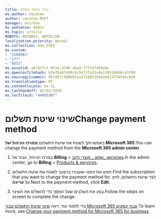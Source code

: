 ```yaml
---
title: שינוי שיטת תשלום
ms.author: cmcatee
author: cmcatee-MSFT
manager: mnirkhe
ms.audience: Admin
ms.topic: article
ROBOTS: NOINDEX, NOFOLLOW
localization_priority: Normal
ms.collection: Adm_O365
ms.custom:
- "1500001"
- "277"
- "4852"
ms.assetid: a67d2fcf-0faa-4796-a6a4-f7ffefd89e9c
ms.openlocfilehash: b7e2ba67a98c0cbbf3fa32a4a13852b4b6ca3f08
ms.sourcegitcommit: 057d87c9d866fa1371d02350420d13774545c028
ms.translationtype: MT
ms.contentlocale: he-IL
ms.lasthandoff: 05/02/2020
ms.locfileid: "44005367"
---
```

# <a name="change-payment-method"></a><span data-ttu-id="d4cd9-102">שינוי שיטת תשלום</span><span class="sxs-lookup"><span data-stu-id="d4cd9-102">Change payment method</span></span>

<span data-ttu-id="d4cd9-103">באפשרותך לשנות את שיטת התשלום **ממרכז הניהול של Microsoft 365**.</span><span class="sxs-lookup"><span data-stu-id="d4cd9-103">You can change the payment method from the **Microsoft 365 admin center**.</span></span>
  
1. <span data-ttu-id="d4cd9-104">במרכז הניהול, עבור אל **Billing** \> [מוצרי חיוב _ amp_ services](https://go.microsoft.com/fwlink/p/?linkid=842054).</span><span class="sxs-lookup"><span data-stu-id="d4cd9-104">In the admin center, go to **Billing** \> [Products & services](https://go.microsoft.com/fwlink/p/?linkid=842054).</span></span>

2. <span data-ttu-id="d4cd9-105">חפש את המנוי שעבורו ברצונך לשנות את שיטת התשלום.</span><span class="sxs-lookup"><span data-stu-id="d4cd9-105">Find the subscription that you want to change the payment method for.</span></span> <span data-ttu-id="d4cd9-106">לצד שיטת התשלום, לחץ על **עריכה**.</span><span class="sxs-lookup"><span data-stu-id="d4cd9-106">Next to the payment method, click **Edit**.</span></span>

3. <span data-ttu-id="d4cd9-107">בצע את השלבים שעל המסך כדי להשלים את השינוי.</span><span class="sxs-lookup"><span data-stu-id="d4cd9-107">Follow the steps on screen to complete the change.</span></span>

<span data-ttu-id="d4cd9-108">כדי ללמוד עוד, ראה [שינוי שיטת התשלום עבור Microsoft 365 עבור עסקים](https://docs.microsoft.com/office365/admin/subscriptions-and-billing/change-payment-method).</span><span class="sxs-lookup"><span data-stu-id="d4cd9-108">To learn more, see [Change your payment method for Microsoft 365 for business](https://docs.microsoft.com/office365/admin/subscriptions-and-billing/change-payment-method).</span></span>

